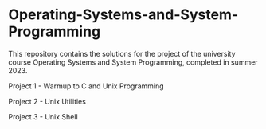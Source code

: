 # Operating-Systems-and-System-Programming

This repository contains the solutions for the project of the university course Operating Systems and System Programming, completed in summer 2023.



Project 1 - Warmup to C and Unix Programming

Project 2 - Unix Utilities

Project 3 - Unix Shell
